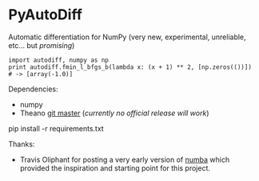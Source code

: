 PyAutoDiff
==========

Automatic differentiation for NumPy (very new, experimental, unreliable, etc... but *promising*)

    import autodiff, numpy as np
    print autodiff.fmin_l_bfgs_b(lambda x: (x + 1) ** 2, [np.zeros(())])
    # -> [array(-1.0)]

Dependencies:
  * numpy
  * Theano [git master](https://github.com/Theano/Theano.git) (*currently no official release will work*)

  pip install -r requirements.txt


Thanks:
  * Travis Oliphant for posting a very early version of [numba](https://github.com/ContinuumIO/numba) which provided the inspiration and starting point for this project.
